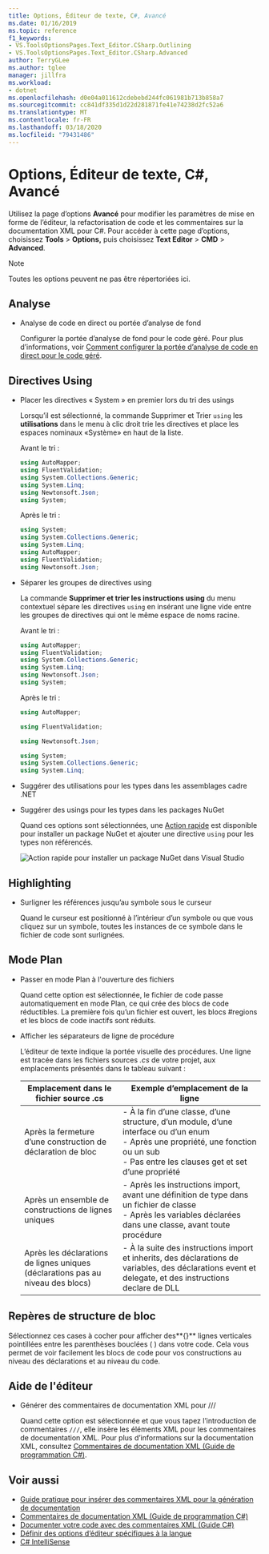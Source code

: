 ```yaml
---
title: Options, Éditeur de texte, C#, Avancé
ms.date: 01/16/2019
ms.topic: reference
f1_keywords:
- VS.ToolsOptionsPages.Text_Editor.CSharp.Outlining
- VS.ToolsOptionsPages.Text_Editor.CSharp.Advanced
author: TerryGLee
ms.author: tglee
manager: jillfra
ms.workload:
- dotnet
ms.openlocfilehash: d0e04a011612cdebebd244fc061981b713b858a7
ms.sourcegitcommit: cc841df335d1d22d281871fe41e74238d2fc52a6
ms.translationtype: MT
ms.contentlocale: fr-FR
ms.lasthandoff: 03/18/2020
ms.locfileid: "79431486"
---
```

# <a name="options-text-editor-c-advanced"></a>Options, Éditeur de texte, C#, Avancé

Utilisez la page d’options **Avancé** pour modifier les paramètres de mise en forme de l’éditeur, la refactorisation de code et les commentaires sur la documentation XML pour C#. Pour accéder à cette page d’options, choisissez **Tools** > **Options,** puis choisissez **Text Editor** > **CMD** > **Advanced**.

> [!NOTE]
> Toutes les options peuvent ne pas être répertoriées ici.

## <a name="analysis"></a>Analyse

- Analyse de code en direct ou portée d’analyse de fond

   Configurer la portée d’analyse de fond pour le code géré. Pour plus d’informations, voir [Comment configurer la portée d’analyse de code en direct pour le code géré](../../code-quality/configure-live-code-analysis-scope-managed-code.md).

## <a name="using-directives"></a>Directives Using

- Placer les directives « System » en premier lors du tri des usings

   Lorsqu’il est sélectionné, la commande Supprimer et Trier `using` les **utilisations** dans le menu à clic droit trie les directives et place les espaces nominaux «Système» en haut de la liste.

   Avant le tri :

   ```csharp
   using AutoMapper;
   using FluentValidation;
   using System.Collections.Generic;
   using System.Linq;
   using Newtonsoft.Json;
   using System;
   ```

   Après le tri :

   ```csharp
   using System;
   using System.Collections.Generic;
   using System.Linq;
   using AutoMapper;
   using FluentValidation;
   using Newtonsoft.Json;
   ```

- Séparer les groupes de directives using

   La commande **Supprimer et trier les instructions using** du menu contextuel sépare les directives `using` en insérant une ligne vide entre les groupes de directives qui ont le même espace de noms racine.

   Avant le tri :

   ```csharp
   using AutoMapper;
   using FluentValidation;
   using System.Collections.Generic;
   using System.Linq;
   using Newtonsoft.Json;
   using System;
   ```

   Après le tri :

   ```csharp
   using AutoMapper;

   using FluentValidation;

   using Newtonsoft.Json;

   using System;
   using System.Collections.Generic;
   using System.Linq;
   ```

- Suggérer des utilisations pour les types dans les assemblages cadre .NET
- Suggérer des usings pour les types dans les packages NuGet

   Quand ces options sont sélectionnées, une [Action rapide](../quick-actions.md) est disponible pour installer un package NuGet et ajouter une directive `using` pour les types non référencés.

   ![Action rapide pour installer un package NuGet dans Visual Studio](media/nuget-lightbulb.png)

## <a name="highlighting"></a>Highlighting

- Surligner les références jusqu’au symbole sous le curseur

   Quand le curseur est positionné à l’intérieur d’un symbole ou que vous cliquez sur un symbole, toutes les instances de ce symbole dans le fichier de code sont surlignées.

## <a name="outlining"></a>Mode Plan

- Passer en mode Plan à l'ouverture des fichiers

   Quand cette option est sélectionnée, le fichier de code passe automatiquement en mode Plan, ce qui crée des blocs de code réductibles. La première fois qu’un fichier est ouvert, les blocs #regions et les blocs de code inactifs sont réduits.

- Afficher les séparateurs de ligne de procédure

   L’éditeur de texte indique la portée visuelle des procédures. Une ligne est tracée dans les fichiers sources *.cs* de votre projet, aux emplacements présentés dans le tableau suivant :

   |Emplacement dans le fichier source .cs|Exemple d’emplacement de la ligne|
   |---------------------------------|------------------------------|
   |Après la fermeture d’une construction de déclaration de bloc|-   À la fin d’une classe, d’une structure, d’un module, d’une interface ou d’un enum<br />-   Après une propriété, une fonction ou un sub<br />-   Pas entre les clauses get et set d’une propriété|
   |Après un ensemble de constructions de lignes uniques|-   Après les instructions import, avant une définition de type dans un fichier de classe<br />-   Après les variables déclarées dans une classe, avant toute procédure|
   |Après les déclarations de lignes uniques (déclarations pas au niveau des blocs)|-   À la suite des instructions import et inherits, des déclarations de variables, des déclarations event et delegate, et des instructions declare de DLL|

## <a name="block-structure-guides"></a>Repères de structure de bloc

Sélectionnez ces cases à cocher pour afficher des**{}** lignes verticales pointillées entre les parenthèses bouclées ( ) dans votre code. Cela vous permet de voir facilement les blocs de code pour vos constructions au niveau des déclarations et au niveau du code.

## <a name="editor-help"></a>Aide de l'éditeur

- Générer des commentaires de documentation XML pour ///

   Quand cette option est sélectionnée et que vous tapez l’introduction de commentaires `///`, elle insère les éléments XML pour les commentaires de documentation XML. Pour plus d’informations sur la documentation XML, consultez [Commentaires de documentation XML (Guide de programmation C#)](/dotnet/csharp/programming-guide/xmldoc/xml-documentation-comments).

## <a name="see-also"></a>Voir aussi

- [Guide pratique pour insérer des commentaires XML pour la génération de documentation](../../ide/reference/generate-xml-documentation-comments.md)
- [Commentaires de documentation XML (Guide de programmation C#)](/dotnet/csharp/programming-guide/xmldoc/xml-documentation-comments)
- [Documenter votre code avec des commentaires XML (Guide C#)](/dotnet/csharp/codedoc)
- [Définir des options d’éditeur spécifiques à la langue](../../ide/reference/setting-language-specific-editor-options.md)
- [C# IntelliSense](../../ide/visual-csharp-intellisense.md)
